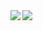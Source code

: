 <!--
### Hi there 👋
**ddaiane/ddaiane** is a ✨ _special_ ✨ repository because its `README.md` (this file) appears on your GitHub profile.

Here are some ideas to get you started:

- 🔭 I’m currently working on ...
- 🌱 I’m currently learning ...
- 👯 I’m looking to collaborate on ...
- 🤔 I’m looking for help with ...
- 💬 Ask me about ...
- 📫 How to reach me: ...
- 😄 Pronouns: ...
- ⚡ Fun fact: ...
-->

<!--
![GitHub stats](https://readme-stats-cfgj2cxdy.vercel.app/api?username=ddaiane&count_private=true&show_icons=true&theme=tokyonight)
![Top Langs](https://readme-stats-cfgj2cxdy.vercel.app/api/top-langs/?username=ddaiane&hide=php&theme=tokyonight)
-->
<div>
<a href="https://github-readme-stats.vercel.app/api?username=ddaiane&theme=tokyonight">
  <img  align="left" src="https://github-readme-stats.vercel.app/api?username=ddaiane&count_private=true&show_icons=true&theme=tokyonight" />
</a>
<a href="https://github-readme-stats.vercel.app/api/top-langs/?username=ddaiane&hide=php&theme=tokyonight">
  <img align="left" src="https://github-readme-stats.vercel.app/api/top-langs/?username=ddaiane&hide=php&theme=tokyonight" />
</a>
</div>
